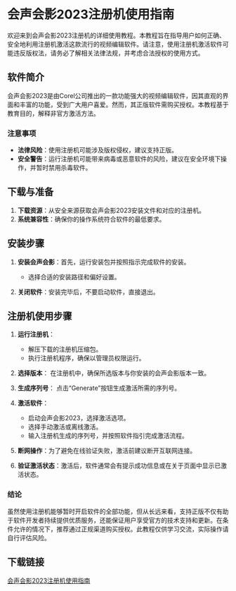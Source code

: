 # 会声会影2023注册机使用指南

欢迎来到会声会影2023注册机的详细使用教程。本教程旨在指导用户如何正确、安全地利用注册机激活这款流行的视频编辑软件。请注意，使用注册机激活软件可能违反版权法，请务必了解相关法律法规，并考虑合法授权的使用方式。

## 软件简介

会声会影2023是由Corel公司推出的一款功能强大的视频编辑软件，因其直观的界面和丰富的功能，受到广大用户喜爱。然而，其正版软件需购买授权。本教程基于教育目的，解释非官方激活方法。

### 注意事项

- **法律风险**：使用注册机可能涉及版权侵权，建议支持正版。
- **安全警告**：运行注册机可能带来病毒或恶意软件的风险，建议在安全环境下操作，并暂时禁用杀毒软件。

## 下载与准备

1. **下载资源**：从安全来源获取会声会影2023安装文件和对应的注册机。
2. **系统兼容性**：确保你的操作系统符合软件的最低要求。

## 安装步骤

1. **安装会声会影**：首先，运行安装包并按照指示完成软件的安装。
   - 选择合适的安装路径和偏好设置。
   
2. **关闭软件**：安装完毕后，不要启动软件，直接退出。

## 注册机使用步骤

1. **运行注册机**：
   - 解压下载的注册机压缩包。
   - 执行注册机程序，确保以管理员权限运行。

2. **选择版本**：
   在注册机中，确保所选版本与你安装的会声会影版本一致。

3. **生成序列号**：
   点击“Generate”按钮生成激活所需的序列号。

4. **激活软件**：
   - 启动会声会影2023，选择激活选项。
   - 选择手动激活或离线激活。
   - 输入注册机生成的序列号，并按照软件指引完成激活流程。

5. **断网操作**：为了避免在线验证失败，激活前建议断开互联网连接。

6. **验证激活状态**：激活后，软件通常会有提示成功信息或在关于页面中显示已激活状态。

### 结论

虽然使用注册机能够暂时开启软件的全部功能，但从长远来看，支持正版不仅有助于软件开发者持续提供优质服务，还能保证用户享受官方的技术支持和更新。在条件允许的情况下，推荐通过正规渠道购买授权。此教程仅供学习交流，实际操作请自行评估风险。

## 下载链接

[会声会影2023注册机使用指南](https://pan.quark.cn/s/e34cc26d1ef0)